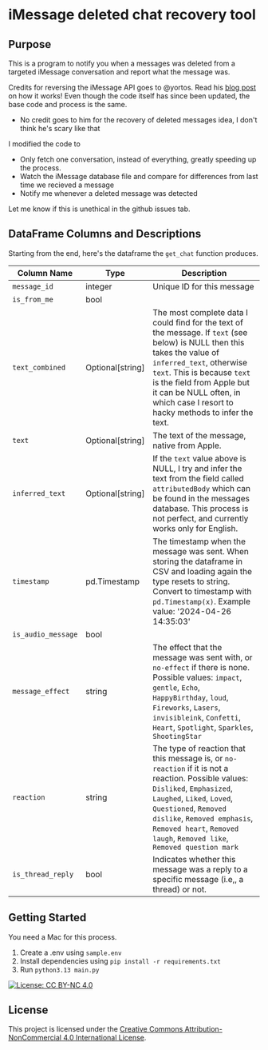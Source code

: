 # iMessage deleted chat recovery tool
## Purpose
This is a program to notify you when a messages was deleted from a targeted iMessage conversation and report what the message was.  

Credits for reversing the iMessage API goes to @yortos. Read his [blog post](https://medium.com/@yaskalidis/heres-how-you-can-access-your-entire-imessage-history-on-your-mac-f8878276c6e9) on how it works! Even though the code itself has since been updated, the base code and process is the same.  
* No credit goes to him for the recovery of deleted messages idea, I don't think he's scary like that  

I modified the code to 
* Only fetch one conversation, instead of everything, greatly speeding up the process. 
* Watch the iMessage database file and compare for differences from last time we recieved a message
* Notify me whenever a deleted message was detected

Let me know if this is unethical in the github issues tab.

## DataFrame Columns and Descriptions
Starting from the end, here's the dataframe the `get_chat` function produces. 


| Column Name               | Type         | Description                                            |
|---------------------------|--------------|--------------------------------------------------------|
| `message_id`              | integer  |   Unique ID for this message       |
| `is_from_me`              | bool  | |
| `text_combined`           | Optional[string]  | The most complete data I could find for the text of the message. If `text` (see below) is NULL then this takes the value of `inferred_text`, otherwise `text`. This is because `text` is the field from Apple but it can be NULL often, in which case I resort to hacky methods to infer the text. |
| `text`                    | Optional[string]  | The text of the message, native from Apple.            |
| `inferred_text`           | Optional[string]  | If the `text` value above is NULL, I try and infer the text from the field called `attributedBody` which can be found in the messages database. This process is not perfect, and currently works only for English.    |
| `timestamp`               | pd.Timestamp  | The timestamp when the message was sent. When storing the dataframe in CSV and loading again the type resets to string. Convert to timestamp with `pd.Timestamp(x)`. Example value: '2024-04-26 14:35:03'|
| `is_audio_message`        | bool  | |
| `message_effect`          | string  | The effect that the message was sent with, or `no-effect` if there is none. Possible values: `impact`, `gentle`, `Echo`, `HappyBirthday`, `loud`, `Fireworks`, `Lasers`, `invisibleink`, `Confetti`, `Heart`, `Spotlight`, `Sparkles`, `ShootingStar` |
| `reaction`                | string  |  The type of reaction that this message is, or `no-reaction` if it is not a reaction. Possible values: `Disliked`, `Emphasized`, `Laughed`, `Liked`, `Loved`, `Questioned`, `Removed dislike`, `Removed emphasis`, `Removed heart`, `Removed laugh`, `Removed like`, `Removed question mark`       |
| `is_thread_reply`         | bool  | Indicates whether this message was a reply to a specific message (i.e,, a thread) or not. |


## Getting Started
You need a Mac for this process.

1. Create a .env using `sample.env`
2. Install dependencies using `pip install -r requirements.txt`
3. Run `python3.13 main.py`


[![License: CC BY-NC 4.0](https://img.shields.io/badge/License-CC%20BY--NC%204.0-lightgrey.svg)](https://creativecommons.org/licenses/by-nc/4.0/)
## License

This project is licensed under the [Creative Commons Attribution-NonCommercial 4.0 International License](https://creativecommons.org/licenses/by-nc/4.0/).
